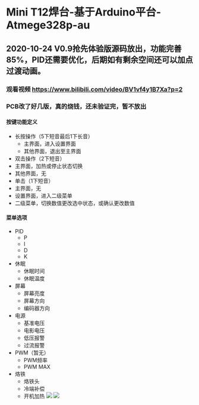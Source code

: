 # Mini T12焊台-基于Arduino平台-Atmege328p-au
## 2020-10-24 V0.9抢先体验版源码放出，功能完善85%，PID还需要优化，后期如有剩余空间还可以加点过渡动画。
### 观看视频 https://www.bilibili.com/video/BV1vf4y1B7Xa?p=2
### PCB改了好几版，真的烧钱，还未验证完，暂不放出
#### 按键功能定义
* 长按操作（5下短音最后1下长音）
  * 主界面，进入设置界面
  * 其他界面，退出至主界面
* 双击操作（2下短音）
 * 主界面，加热或停止状态切换
 * 其他界面，无
* 单击（1下短音）
 * 主界面，无
 * 设置界面，进入二级菜单
 * 二级菜单，切换数值更改选中状态，或确认更改数值
#### 菜单选项
* PID
  * P
  * I
  * D
  * K
* 休眠
  * 休眠时间
  * 休眠温度
* 屏幕
  * 屏幕亮度
  * 屏幕方向
  * 编码器方向
* 电源
  * 基准电压
  * 电影电压
  * 低压报警
  * 过流报警
* PWM（暂无）
  * PWM频率
  * PWM MAX
* 烙铁
  * 烙铁头
  * 冷端补偿
  * 开机加热
![](https://github.com/jie326513988/mini-T12/blob/main/Picture/1.jpg)
![](https://github.com/jie326513988/mini-T12/blob/main/Picture/2.JPG)
